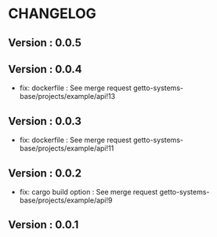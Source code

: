 # CHANGELOG

## Version : 0.0.5



## Version : 0.0.4

- fix: dockerfile : See merge request getto-systems-base/projects/example/api!13


## Version : 0.0.3

- fix: dockerfile : See merge request getto-systems-base/projects/example/api!11


## Version : 0.0.2

- fix: cargo build option : See merge request getto-systems-base/projects/example/api!9



## Version : 0.0.1


